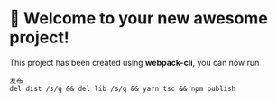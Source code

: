 # 🚀 Welcome to your new awesome project!

This project has been created using **webpack-cli**, you can now run

```
发布
del dist /s/q && del lib /s/q && yarn tsc && npm publish
```
